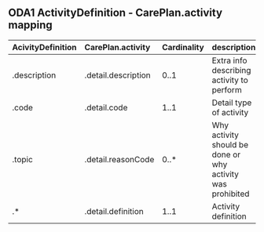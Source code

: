 ## ODA1 ActivityDefinition - CarePlan.activity mapping

| AcivityDefinition   | CarePlan.activity       | Cardinality   |  description                                               |
|---------------------|:------------------------|:------------- |:-----------------------------------------------------------|
|      .description   |  .detail.description     |   0..1       | Extra info describing activity to perform                  |
|      .code          |  .detail.code            |   1..1       | Detail type of activity                                    |
|      .topic         |  .detail.reasonCode      |   0..*       | Why activity should be done or why activity was prohibited |
|      .*             |  .detail.definition      |   1..1       | Activity definition                                        |